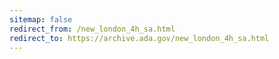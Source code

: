```yaml
---
sitemap: false 
redirect_from: /new_london_4h_sa.html 
redirect_to: https://archive.ada.gov/new_london_4h_sa.html 
---
```

